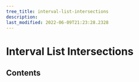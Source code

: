 ```yaml
---
tree_title: interval-list-intersections
description: 
last_modified: 2022-06-09T21:23:28.2328
---
```


# Interval List Intersections

## Contents
